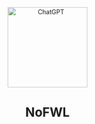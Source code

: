 <p align="center">
  <img width="180" src="./assets/nofwl.png" alt="ChatGPT">
  <h1 align="center">NoFWL